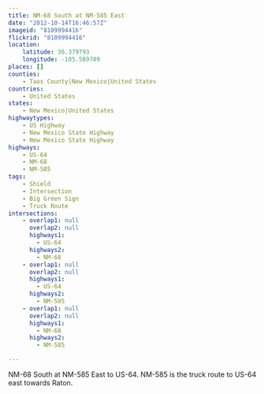 ```yaml
---
title: NM-68 South at NM-585 East
date: "2012-10-14T16:46:57Z"
imageid: "8109994416"
flickrid: "8109994416"
location:
    latitude: 36.379793
    longitude: -105.589789
places: []
counties:
    - Taos County|New Mexico|United States
countries:
    - United States
states:
    - New Mexico|United States
highwaytypes:
    - US Highway
    - New Mexico State Highway
    - New Mexico State Highway
highways:
    - US-64
    - NM-68
    - NM-585
tags:
    - Shield
    - Intersection
    - Big Green Sign
    - Truck Route
intersections:
    - overlap1: null
      overlap2: null
      highways1:
        - US-64
      highways2:
        - NM-68
    - overlap1: null
      overlap2: null
      highways1:
        - US-64
      highways2:
        - NM-585
    - overlap1: null
      overlap2: null
      highways1:
        - NM-68
      highways2:
        - NM-585

---
```

NM-68 South at NM-585 East to US-64.  NM-585 is the truck route to US-64 east towards Raton.